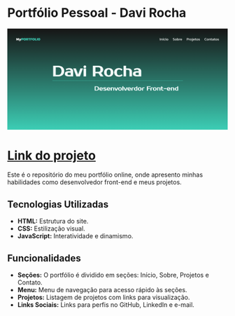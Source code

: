 # Portfólio Pessoal - Davi Rocha
![Design da pagina](./assets/desing-page.png)
 # **[Link do projeto](https://davirrocha.github.io/portfolio/)**
 Este é o repositório do meu portfólio online, onde apresento minhas habilidades como desenvolvedor front-end e meus projetos.


## Tecnologias Utilizadas

* **HTML:** Estrutura do site.
* **CSS:** Estilização visual.
* **JavaScript:** Interatividade e dinamismo.

## Funcionalidades

* **Seções:** O portfólio é dividido em seções: Início, Sobre, Projetos e Contato.
* **Menu:** Menu de navegação para acesso rápido às seções.
* **Projetos:** Listagem de projetos com links para visualização.
* **Links Sociais:** Links para perfis no GitHub, LinkedIn e e-mail.


